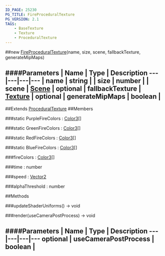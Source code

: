```yaml
---
ID_PAGE: 25230
PG_TITLE: FireProceduralTexture
PG_VERSION: 2.1
TAGS:
    - BaseTexture
    - Texture
    - ProceduralTexture
---
```

##new [FireProceduralTexture](/classes/FireProceduralTexture)(name, size, scene, fallbackTexture, generateMipMaps)







####Parameters
 | Name | Type | Description
---|---|---|---
 | name | string | 
 | size | number | 
 | scene | [Scene](/classes/Scene) | 
optional | fallbackTexture | [Texture](/classes/Texture) | 
optional | generateMipMaps | boolean | 
---

##Extends
 [ProceduralTexture](/classes/ProceduralTexture)
##Members

###static PurpleFireColors : [Color3](/classes/Color3)[]






###static GreenFireColors : [Color3](/classes/Color3)[]






###static RedFireColors : [Color3](/classes/Color3)[]






###static BlueFireColors : [Color3](/classes/Color3)[]






###fireColors : [Color3](/classes/Color3)[]






###time : number






###speed : [Vector2](/classes/Vector2)






###alphaThreshold : number














##Methods

###updateShaderUniforms() &rarr; void






###render(useCameraPostProcess) &rarr; void

####Parameters
 | Name | Type | Description
---|---|---|---
optional | useCameraPostProcess | boolean | 
---
